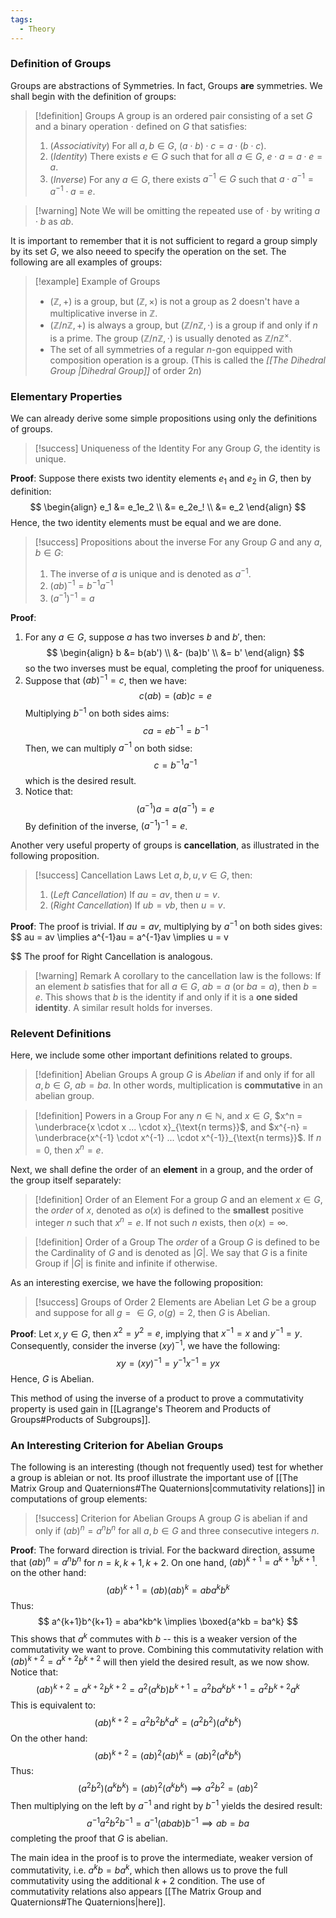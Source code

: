 ```yaml
---
tags:
  - Theory
---
```

### Definition of Groups

Groups are abstractions of Symmetries. In fact, Groups **are** symmetries. We shall begin with the definition of groups: 

>[!definition] Groups
>A group is an ordered pair consisting of a set $G$ and a binary operation $\cdot$ defined on $G$ that satisfies:
>1. (*Associativity*) For all $a, b \in G$, $(a \cdot b )\cdot c = a \cdot (b \cdot c)$. 
>2. (*Identity*) There exists $e \in G$ such that for all $a \in G$, $e \cdot a = a \cdot e = a$. 
>3. (*Inverse*) For any $a \in G$, there exists $a^{-1} \in G$ such that $a\cdot a^{-1} = a^{-1} \cdot a = e$. 

>[!warning] Note
>We will be omitting the repeated use of $\cdot$ by writing $a \cdot b$ as $ab$. 

It is important to remember that it is not sufficient to regard a group simply by its set $G$, we also neeed to specify the operation on the set. The following are all examples of groups: 

>[!example] Example of Groups
>* $(\mathbb{Z}, +)$ is a group, but $(\mathbb{Z}, \times)$ is not a group as $2$ doesn't have a multiplicative inverse in $\mathbb{Z}$. 
>* $(\mathbb{Z} / n\mathbb{Z}, +)$ is always a group, but $(\mathbb{Z} / n\mathbb{Z, \cdot})$ is a group if and only if $n$ is a prime. The group $(\mathbb{Z} / n\mathbb{Z}, \cdot)$ is usually denoted as $\mathbb{Z} / n\mathbb{Z}^{\times}$. 
>* The set of all symmetries of a regular $n$-gon equipped with composition operation is a group. (This is called the *[[The Dihedral Group |Dihedral Group]]* of order $2n$)

### Elementary Properties

We can already derive some simple propositions using only the definitions of groups.

>[!success] Uniqueness of the Identity
>For any Group $G$, the identity is unique. 

**Proof**: Suppose there exists two identity elements $e_1$ and $e_2$ in $G$, then by definition:
$$
\begin{align}
	e_1 &= e_1e_2 \\
		&= e_2e_! \\ 
		&= e_2
\end{align}
$$
Hence, the two identity elements must be equal and we are done. 

>[!success] Propositions about the inverse
>For any Group $G$ and any $a, b \in G$: 
>1. The inverse of $a$ is unique and is denoted as $a^{-1}$. 
>2. $(ab)^{-1} = b^{-1}a^{-1}$
>3. $(a^{-1})^{-1} = a$

**Proof**: 
1. For any $a \in G$, suppose $a$ has two inverses $b$ and $b'$, then:
	$$
	\begin{align}
		b &= b(ab') \\
		&- (ba)b' \\
		&= b'
	\end{align}
	$$
	so the two inverses must be equal, completing the proof for uniqueness. 
2. Suppose that $(ab)^{-1} = c$, then we have:
	$$
	c(ab) = (ab)c = e
	$$
	Multiplying $b^{-1}$ on both sides aims:
	$$
		ca = eb^{-1} = b^{-1}
	$$
	Then, we can multiply $a^{-1}$ on both sidse:
	$$
	c = b^{-1}a^{-1}
	$$
	which is the desired result. 
3. Notice that: 
	$$
		(a^{-1})a = a(a^{-1}) = e
	$$
	By definition of the inverse, $(a^{-1})^{-1} = e$. 


Another very useful property of groups is **cancellation**, as illustrated in the following proposition. 

>[!success] Cancellation Laws
>Let $a, b, u, v \in G$, then:
>1. (*Left Cancellation*) If $au = av$, then $u = v$. 
>2. (*Right Cancellation*) If $ub = vb$, then $u = v$. 

**Proof**: The proof is trivial. If $au = av$, multiplying by $a^{-1}$ on both sides gives:
$$
	au = av \implies a^{-1}au = a^{-1}av \implies u = v

$$
The proof for Right Cancellation is analogous. 

>[!warning] Remark
>A corollary to the cancellation law is the follows: If an element $b$ satisfies that for all $a \in G$, $ab = a$ (or $ba = a$), then $b = e$. This shows that $b$ is the identity if and only if it is a **one sided identity**. A similar result holds for inverses. 
>
### Relevent Definitions

Here, we include some other important definitions related to groups. 

>[!definition] Abelian Groups
>A group $G$ is *Abelian* if and only if for all $a, b \in G$, $ab = ba$. In other words, multiplication is **commutative** in an abelian group.  

>[!definition] Powers in a Group
>For any $n \in \mathbb{N}$, and $x \in G$, $x^n = \underbrace{x \cdot x ... \cdot x}_{\text{n terms}}$, and $x^{-n} = \underbrace{x^{-1} \cdot x^{-1} ... \cdot x^{-1}}_{\text{n terms}}$. If $n =0$, then $x^n = e$. 
>

Next, we shall define the order of an **element** in a group, and the order of the group itself separately: 

>[!definition] Order of an Element
>For a group $G$ and an element $x \in G$, the *order* of $x$, denoted as $o(x)$ is defined to the **smallest** positive integer $n$ such that $x^n = e$. If not such $n$ exists, then $o(x) = \infty$. 

>[!definition] Order of a Group
>The *order* of a Group $G$ is defined to be the Cardinality of $G$ and is denoted as $|G|$. We say that $G$ is a finite Group if $|G|$ is finite and infinite if otherwise. 

As an interesting exercise, we have the following proposition:

>[!success] Groups of Order $2$ Elements are Abelian
>Let $G$ be a group and suppose for all $g =\in G$, $o(g) = 2$, then  $G$ is Abelian. 

**Proof**: Let $x, y\in G$, then $x^2 = y^2 = e$, implying that $x^{-1} = x$ and $y^{-1} = y$. Consequently, consider the inverse $(xy)^{-1}$, we have the following:
$$
xy = (xy)^{-1} = y^{-1}x^{-1} = yx
$$
Hence, $G$ is Abelian. 

This method of using the inverse of a product to prove a commutativity property is used gain in [[Lagrange's Theorem and Products of Groups#Products of Subgroups]]. 

### An Interesting Criterion for Abelian Groups

The following is an interesting (though not frequently used) test for whether a group is ableian or not. Its proof illustrate the important use of [[The Matrix Group and Quaternions#The Quaternions|commutativity relations]] in computations of group elements: 

>[!success] Criterion for Abelian Groups
>A group $G$ is abelian if and only if $(ab)^n = a^nb^n$ for all $a, b \in G$ and three consecutive integers $n$. 

**Proof**: The forward direction is trivial. For the backward direction, assume that $(ab)^n = a^nb^n$ for $n = k, k+1, k+2$. On one hand, $(ab)^{k+1}= a^{k+1}b^{k+1}$. on the other hand: 
$$
(ab)^{k+1} = (ab) (ab)^k = aba^kb^k
$$
Thus: 
$$
a^{k+1}b^{k+1} = aba^kb^k \implies \boxed{a^kb  = ba^k}
$$
This shows that $a^k$ commutes with $b$ -- this is a weaker version of the commutativity we want to prove. Combining this commutativity relation with $(ab)^{k+2} = a^{k+2}b^{k+2}$ will then yield the desired result, as we now show. Notice that: 
$$
(ab)^{k+2} = a^{k+2} b^{k+2} = a^2 (a^kb)b^{k+1} = a^2ba^kb^{k+1} = a^2b^{k+2}a^k
$$
This is equivalent to:
$$
(ab)^{k+2} = a^2b^2 b^k a^k = (a^2b^2)(a^kb^k)
$$
On the other hand: 
$$
(ab)^{k+2} = (ab)^2(ab)^k = (ab)^2(a^kb^k)
$$
Thus: 
$$
(a^2b^2)(a^kb^k)  = (ab)^2(a^kb^k) \implies a^2b^2 = (ab)^2
$$
Then multiplying on the left by $a^{-1}$ and right by $b^{-1}$ yields the desired result: 
$$
a^{-1}a^2b^2 b^{-1} = a^{-1}(abab)b^{-1} \implies ab = ba 
$$
completing the proof that $G$ is abelian. 

The main idea in the proof is to prove the intermediate, weaker version of commutativity, i.e. $a^kb  = ba^k$, which then allows us to prove the full commutativity using the additional $k+2$ condition. The use of commutativity relations also appears [[The Matrix Group and Quaternions#The Quaternions|here]]. 






